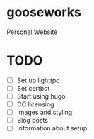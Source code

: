 # gooseworks

Personal Website

# TODO
- [ ] Set up lighttpd
- [ ] Set certbot
- [ ] Start using hugo
- [ ] CC licensing
- [ ] Images and styling
- [ ] Blog posts
- [ ] Information about setup
